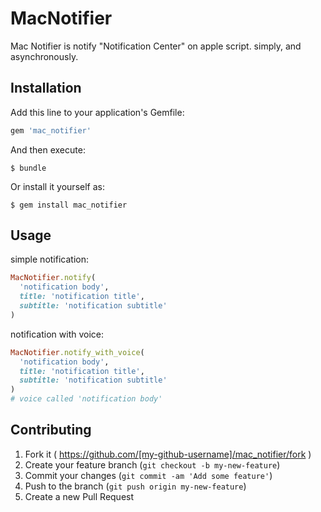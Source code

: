 # MacNotifier

Mac Notifier is notify "Notification Center" on apple script. simply, and asynchronously.

## Installation

Add this line to your application's Gemfile:

```ruby
gem 'mac_notifier'
```

And then execute:

    $ bundle

Or install it yourself as:

    $ gem install mac_notifier

## Usage

simple notification:
```ruby
MacNotifier.notify(
  'notification body',
  title: 'notification title',
  subtitle: 'notification subtitle'
)
```

notification with voice:
```ruby
MacNotifier.notify_with_voice(
  'notification body',
  title: 'notification title',
  subtitle: 'notification subtitle'
)
# voice called 'notification body'
```

## Contributing

1. Fork it ( https://github.com/[my-github-username]/mac_notifier/fork )
2. Create your feature branch (`git checkout -b my-new-feature`)
3. Commit your changes (`git commit -am 'Add some feature'`)
4. Push to the branch (`git push origin my-new-feature`)
5. Create a new Pull Request
